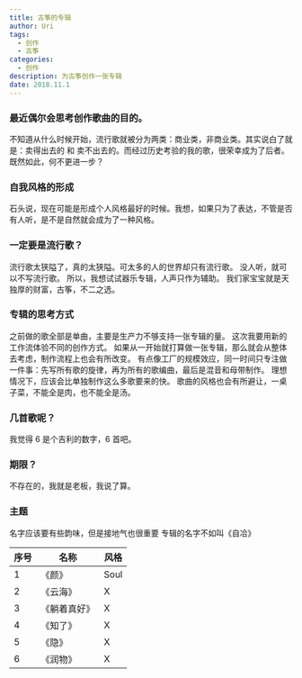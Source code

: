 ```yaml
---
title: 古筝的专辑
author: Uri
tags:
  - 创作
  - 古筝
categories:
  - 创作
description: 为古筝创作一张专辑
date: 2018.11.1
---
```


### 最近偶尔会思考创作歌曲的目的。

不知道从什么时候开始，流行歌就被分为两类：商业类，非商业类。其实说白了就是：卖得出去的 和 卖不出去的。而经过历史考验的我的歌，很荣幸成为了后者。
既然如此，何不更进一步？

### 自我风格的形成

石头说，现在可能是形成个人风格最好的时候。我想，如果只为了表达，不管是否有人听，是不是自然就会成为了一种风格。

### 一定要是流行歌？

流行歌太狭隘了，真的太狭隘。可太多的人的世界却只有流行歌。
没人听，就可以不写流行歌。
所以，我想试试器乐专辑，人声只作为辅助。
我们家宝宝就是天独厚的财富，古筝，不二之选。

### 专辑的思考方式

之前做的歌全部是单曲，主要是生产力不够支持一张专辑的量。
这次我要用新的工作流体验不同的创作方式。
如果从一开始就打算做一张专辑，那么就会从整体去考虑，制作流程上也会有所改变。
有点像工厂的规模效应，同一时间只专注做一件事：先写所有歌的旋律，再为所有的歌编曲，最后是混音和母带制作。
理想情况下，应该会比单独制作这么多歌要来的快。
歌曲的风格也会有所避让，一桌子菜，不能全是肉，也不能全是汤。

### 几首歌呢？

我觉得 6 是个吉利的数字，6 首吧。

### 期限？

不存在的，我就是老板，我说了算。

### 主题

名字应该要有些韵味，但是接地气也很重要
专辑的名字不如叫《自冾》

| 序号 | 名称         | 风格 |
| ---- | ------------ | ---- |
| 1    | 《颜》       | Soul |
| 2    | 《云海》     | X    |
| 3    | 《躺着真好》 | X    |
| 4    | 《知了》     | X    |
| 5    | 《隐》       | X    |
| 6    | 《润物》     | X    |
